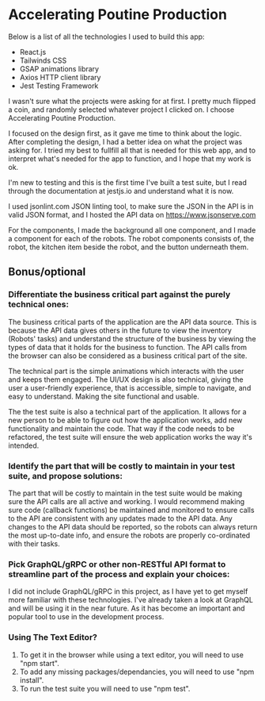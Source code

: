 # Accelerating Poutine Production

Below is a list of all the technologies I used to build this app:

- React.js
- Tailwinds CSS
- GSAP animations library
- Axios HTTP client library
- Jest Testing Framework

I wasn't sure what the projects were asking for at first. I pretty much flipped a coin, and randomly selected whatever project I clicked on. I choose Accelerating Poutine Production.

I focused on the design first, as it gave me time to think about the logic. After completing the design, I had a better idea on what the project was asking for. I tried my best to fullfill all that is needed for this web app, and to interpret what's needed for the app to function, and I hope that my work is ok.

I'm new to testing and this is the first time I've built a test suite, but I read through the documentation at jestjs.io and understand what it is now.

I used jsonlint.com JSON linting tool, to make sure the JSON in the API is in valid JSON format, and I hosted the API data on https://www.jsonserve.com

For the components, I made the background all one component, and I made a component for each of the robots. The robot components consists of, the robot, the kitchen item beside the robot, and the button underneath them.

## Bonus/optional

### Differentiate the business critical part against the purely technical ones:

The business critical parts of the application are the API data source. This is because the API data gives others in the future to view the inventory (Robots' tasks) and understand the structure of the business by viewing the types of data that it holds for the business to function. The API calls from the browser can also be considered as a business critical part of the site.

The technical part is the simple animations which interacts with the user and keeps them engaged. The UI/UX design is also technical, giving the user a user-friendly experience, that is accessible, simple to navigate, and easy to understand. Making the site functional and usable.

The the test suite is also a technical part of the application. It allows for a new person to be able to figure out how the application works, add new functionality and maintain the code. That way if the code needs to be refactored, the test suite will ensure the web application works the way it's intended.

### Identify the part that will be costly to maintain in your test suite, and propose solutions:

The part that will be costly to maintain in the test suite would be making sure the API calls are all active and working. I would recommend making sure code (callback functions) be maintained and monitored to ensure calls to the API are consistent with any updates made to the API data. Any changes to the API data should be reported, so the robots can always return the most up-to-date info, and ensure the robots are properly co-ordinated with their tasks.

### Pick GraphQL/gRPC or other non-RESTful API format to streamline part of the process and explain your choices:

I did not include GraphQL/gRPC in this project, as I have yet to get myself more familiar with these technologies. I've already taken a look at GraphQL and will be using it in the near future. As it has become an important and popular tool to use in the development process.

### Using The Text Editor?
1. To get it in the browser while using a text editor, you will need to use "npm start".
2. To add any missing packages/dependancies, you will need to use "npm install".
3. To run the test suite you will need to use "npm test".
